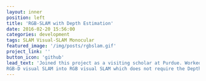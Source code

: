 ```yaml
---
layout: inner
position: left
title: 'RGB-SLAM with Depth Estimation'
date: 2016-02-20 15:56:00
categories: development
tags: SLAM Visual-SLAM Monocular
featured_image: '/img/posts/rgbslam.gif'
project_link: ''
button_icon: 'github'
lead_text: 'Joined this project as a visiting scholar at Purdue. Worked on dense, visual SLAM(Simultaneous Localization and Mapping). We changed the model architecture of
RGB-D visual SLAM into RGB visual SLAM which does not require the Depth data anymore.'
---
```

